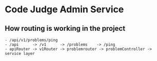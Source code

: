 # Code Judge Admin Service

## How routing is working in the project
    - /api/v1/problems/ping
    - /api      -> /v1      -> /problems    -> /ping
    - apiRouter -> v1Router -> problemrouter -> problemController -> service layer